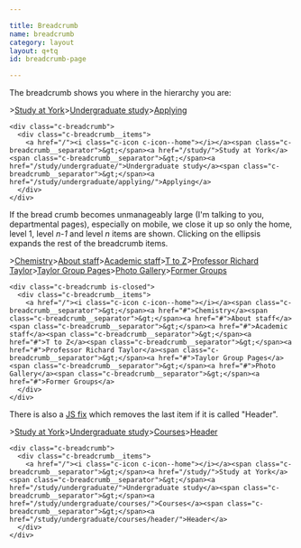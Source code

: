 ```yaml
---

title: Breadcrumb
name: breadcrumb
category: layout
layout: q+tq
id: breadcrumb-page

---
```


<div class="lead"><p>The breadcrumb shows you where in the hierarchy you are:</p></div>

<div class="c-breadcrumb">
  <div class="c-breadcrumb__items">
    <a href="/"><i class="c-icon c-icon--home"></i></a><span class="c-breadcrumb__separator">&gt;</span><a href="/study/">Study at York</a><span class="c-breadcrumb__separator">&gt;</span><a href="/study/undergraduate/">Undergraduate study</a><span class="c-breadcrumb__separator">&gt;</span><a href="/study/undergraduate/applying/">Applying</a>
  </div>
</div>

```markup
<div class="c-breadcrumb">
  <div class="c-breadcrumb__items">
    <a href="/"><i class="c-icon c-icon--home"></i></a><span class="c-breadcrumb__separator">&gt;</span><a href="/study/">Study at York</a><span class="c-breadcrumb__separator">&gt;</span><a href="/study/undergraduate/">Undergraduate study</a><span class="c-breadcrumb__separator">&gt;</span><a href="/study/undergraduate/applying/">Applying</a>
  </div>
</div>
```

If the bread crumb becomes unmanageably large (I'm talking to you, departmental pages), especially on mobile, we close it up so only the home, level 1, level _n-1_ and level _n_ items are shown. Clicking on the ellipsis expands the rest of the breadcrumb items.

<div class="c-breadcrumb is-closed">
  <div class="c-breadcrumb__items">
    <a href="/"><i class="c-icon c-icon--home"></i></a><span class="c-breadcrumb__separator">&gt;</span><a href="#">Chemistry</a><span class="c-breadcrumb__separator">&gt;</span><a href="#">About staff</a><span class="c-breadcrumb__separator">&gt;</span><a href="#">Academic staff</a><span class="c-breadcrumb__separator">&gt;</span><a href="#">T to Z</a><span class="c-breadcrumb__separator">&gt;</span><a href="#">Professor Richard Taylor</a><span class="c-breadcrumb__separator">&gt;</span><a href="#">Taylor Group Pages</a><span class="c-breadcrumb__separator">&gt;</span><a href="#">Photo Gallery</a><span class="c-breadcrumb__separator">&gt;</span><a href="#">Former Groups</a>
  </div>
</div>

```markup
<div class="c-breadcrumb is-closed">
  <div class="c-breadcrumb__items">
    <a href="/"><i class="c-icon c-icon--home"></i></a><span class="c-breadcrumb__separator">&gt;</span><a href="#">Chemistry</a><span class="c-breadcrumb__separator">&gt;</span><a href="#">About staff</a><span class="c-breadcrumb__separator">&gt;</span><a href="#">Academic staff</a><span class="c-breadcrumb__separator">&gt;</span><a href="#">T to Z</a><span class="c-breadcrumb__separator">&gt;</span><a href="#">Professor Richard Taylor</a><span class="c-breadcrumb__separator">&gt;</span><a href="#">Taylor Group Pages</a><span class="c-breadcrumb__separator">&gt;</span><a href="#">Photo Gallery</a><span class="c-breadcrumb__separator">&gt;</span><a href="#">Former Groups</a>
  </div>
</div>
```

There is also a [JS fix](utils.html#utils-cleanbreadcrumbs-) which removes the last item if it is called "Header".

<div class="c-breadcrumb">
  <div class="c-breadcrumb__items">
    <a href="/"><i class="c-icon c-icon--home"></i></a><span class="c-breadcrumb__separator">&gt;</span><a href="/study/">Study at York</a><span class="c-breadcrumb__separator">&gt;</span><a href="/study/undergraduate/">Undergraduate study</a><span class="c-breadcrumb__separator">&gt;</span><a href="/study/undergraduate/courses/">Courses</a><span class="c-breadcrumb__separator">&gt;</span><a href="/study/undergraduate/courses/header/">Header</a>
  </div>
</div>

```markup
<div class="c-breadcrumb">
  <div class="c-breadcrumb__items">
    <a href="/"><i class="c-icon c-icon--home"></i></a><span class="c-breadcrumb__separator">&gt;</span><a href="/study/">Study at York</a><span class="c-breadcrumb__separator">&gt;</span><a href="/study/undergraduate/">Undergraduate study</a><span class="c-breadcrumb__separator">&gt;</span><a href="/study/undergraduate/courses/">Courses</a><span class="c-breadcrumb__separator">&gt;</span><a href="/study/undergraduate/courses/header/">Header</a>
  </div>
</div>
```

